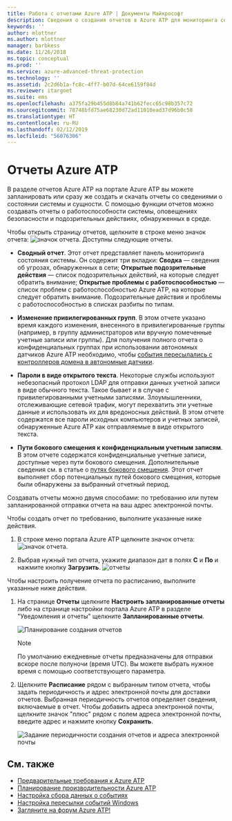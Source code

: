 ```yaml
---
title: Работа с отчетами Azure ATP | Документы Майкрософт
description: Сведения о создания отчетов в Azure ATP для мониторинга сети.
keywords: ''
author: mlottner
ms.author: mlottner
manager: barbkess
ms.date: 11/26/2018
ms.topic: conceptual
ms.prod: ''
ms.service: azure-advanced-threat-protection
ms.technology: ''
ms.assetid: 2c2d6b1a-fc8c-4ff7-b07d-64ce6159f84d
ms.reviewer: itargoet
ms.suite: ems
ms.openlocfilehash: a375fa29b455d8b84a741b62fecc65c98b357c72
ms.sourcegitcommit: 78748bfd75ae68230d72ad11010ead37d96b0c58
ms.translationtype: HT
ms.contentlocale: ru-RU
ms.lasthandoff: 02/12/2019
ms.locfileid: "56076306"
---
```

# <a name="azure-atp-reports"></a>Отчеты Azure ATP

В разделе отчетов Azure ATP на портале Azure ATP вы можете запланировать или сразу же создать и скачать отчеты со сведениями о состоянии системы и сущности. С помощью функции отчетов можно создавать отчеты о работоспособности системы, оповещениях безопасности и подозрительных действиях, обнаруженных в среде.


Чтобы открыть страницу отчетов, щелкните в строке меню значок отчета: ![значок отчета](./media/atp-report-icon.png).
Доступны следующие отчеты. 

- **Сводный отчет**. Этот отчет представляет панель мониторинга состояния системы. Он содержит три вкладки: **Сводка** — сведения об угрозах, обнаруженных в сети; **Открытые подозрительные действия** — список подозрительных действий, на которые следует обратить внимание; **Открытые проблемы с работоспособностью** — список проблем с работоспособностью Azure ATP, на которые следует обратить внимание. Подозрительные действия и проблемы с работоспособностью в списках разбиты по типам. 

- **Изменение привилегированных групп**. В этом отчете указано время каждого изменения, внесенного в привилегированные группы (например, в группу администраторов или вручную помеченные учетные записи или группы). Для получения полного отчета о конфиденциальных группах при использовании автономных датчиков Azure ATP необходимо, чтобы [события пересылались с контроллеров домена в автономные датчики](configure-event-forwarding.md). 

- **Пароли в виде открытого текста**. Некоторые службы используют небезопасный протокол LDAP для отправки данных учетной записи в виде обычного текста. Такое бывает и в случае с привилегированными учетными записями. Злоумышленники, отслеживающие сетевой трафик, могут перехватить эти учетные данные и использовать их для вредоносных действий. В этом отчете содержатся все пароли исходных компьютеров и учетных записей, обнаруженные Azure ATP как отправляемые в виде открытого текста. 

- **Пути бокового смещения к конфиденциальным учетным записям**. В этом отчете содержатся конфиденциальные учетные записи, доступные через пути бокового смещения. Дополнительные сведения см. в статье о [путях бокового смещения](use-case-lateral-movement-path.md). Этот отчет выполняет сбор потенциальных путей бокового смещения, которые были обнаружены за выбранный отчетный период. 

Создавать отчеты можно двумя способами: по требованию или путем запланированной отправки отчета на ваш адрес электронной почты.

Чтобы создать отчет по требованию, выполните указанные ниже действия.

1. В строке меню портала Azure ATP щелкните значок отчета: ![значок отчета](./media/atp-report-icon.png).

2. Выбрав нужный тип отчета, укажите диапазон дат в полях **С** и **По** и нажмите кнопку **Загрузить**. 
 ![отчеты](./media/reports.png)

Чтобы настроить получение отчета по расписанию, выполните указанные ниже действия.
 
1. На странице **Отчеты** щелкните **Настроить запланированные отчеты** либо на странице настройки портала Azure ATP в разделе "Уведомления и отчеты" щелкните **Запланированные отчеты**.

   ![Планирование создания отчетов](./media/atp-sched-reports.png)
 
   > [!NOTE]
   > По умолчанию ежедневные отчеты предназначены для отправки вскоре после полуночи (время UTC). Вы можете выбрать нужное время с помощью соответствующего параметра. 

2. Щелкните **Расписание** рядом с выбранным типом отчета, чтобы задать периодичность и адрес электронной почты для доставки отчетов. Выбранная периодичность отчетов определяет сведения, включаемые в отчет. Чтобы добавить адреса электронной почты, щелкните значок "плюс" рядом с полем адреса электронной почты, введите адрес и нажмите кнопку **Сохранить**.

   ![Задание периодичности создания отчетов и адреса электронной почты](./media/sched-report1.png)


## <a name="see-also"></a>См. также
- [Предварительные требования к Azure ATP](atp-prerequisites.md)
- [Планирование производительности Azure ATP](atp-capacity-planning.md)
- [Настройка сбора данных о событиях](configure-event-collection.md)
- [Настройка пересылки событий Windows](configure-event-forwarding.md)
- [Загляните на форум Azure ATP!](https://aka.ms/azureatpcommunity)